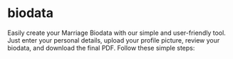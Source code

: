 # biodata
Easily create your Marriage Biodata with our simple and user-friendly tool. Just enter your personal details, upload your profile picture, review your biodata, and download the final PDF. Follow these simple steps:
